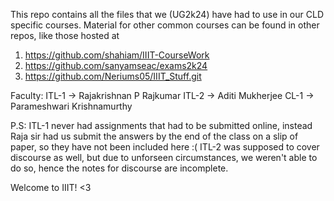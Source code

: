 This repo contains all the files that we (UG2k24) have had to use in our CLD specific courses. Material for other common courses can be found in other repos, like those hosted at 
1) https://github.com/shahiam/IIIT-CourseWork
2) https://github.com/sanyamseac/exams2k24
3) https://github.com/Neriums05/IIIT_Stuff.git

Faculty:
    ITL-1 -> Rajakrishnan P Rajkumar
    ITL-2 -> Aditi Mukherjee
    CL-1  -> Parameshwari Krishnamurthy

P.S: ITL-1 never had assignments that had to be submitted online, instead Raja sir had us submit the answers by the end of the class on a slip of paper, so they have not been included here :(
    ITL-2 was supposed to cover discourse as well, but due to unforseen circumstances, we weren't able to do so, hence the notes for discourse are incomplete.

Welcome to IIIT! <3
